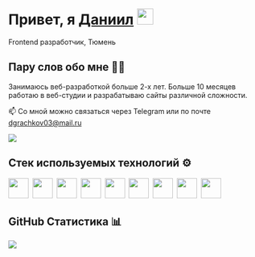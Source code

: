 <h1>Привет, я <a href="https://usweeboy.github.io/portfolio-web-developer/" target="_blank">Даниил</a> 
    <img 
      src="https://github.com/blackcater/blackcater/raw/main/images/Hi.gif"                     height="32"
    />
</h1>

Frontend разработчик, Тюмень

## Пару слов обо мне 👨‍💻
Занимаюсь веб-разработкой больше 2-х лет. Больше 10 месяцев работаю в веб-студии и разрабатываю сайты различной сложности.

📫 Со мной можно связаться через Telegram или по почте dgrachkov03@mail.ru

<a href="https://t.me/usweeboy" target="_blank">
  <img src="https://ziadoua.github.io/m3-Markdown-Badges/badges/Telegram/telegram1.svg">
</a>

## Стек используемых технологий ⚙️
<img src="https://cdn.jsdelivr.net/gh/devicons/devicon@latest/icons/javascript/javascript-original.svg" width="40" height="40"/>&nbsp;
<img src="https://cdn.jsdelivr.net/gh/devicons/devicon@latest/icons/react/react-original.svg" width="40" height="40"/>&nbsp;
<img src="https://cdn.jsdelivr.net/gh/devicons/devicon@latest/icons/nextjs/nextjs-original.svg" width="40" height="40"/>&nbsp;
<img src="https://cdn.jsdelivr.net/gh/devicons/devicon@latest/icons/typescript/typescript-original.svg" width="40" height="40"/>&nbsp;
<img src="https://cdn.jsdelivr.net/gh/devicons/devicon@latest/icons/git/git-original.svg" width="40" height="40"/>&nbsp;
<img src="https://cdn.jsdelivr.net/gh/devicons/devicon@latest/icons/html5/html5-original.svg" width="40" height="40"/>&nbsp;
<img src="https://cdn.jsdelivr.net/gh/devicons/devicon@latest/icons/css3/css3-original.svg" width="40" height="40"/>&nbsp;
<img src="https://cdn.jsdelivr.net/gh/devicons/devicon@latest/icons/sass/sass-original.svg" width="40" height="40"/>&nbsp;
<img src="https://cdn.jsdelivr.net/gh/devicons/devicon@latest/icons/tailwindcss/tailwindcss-original.svg" width="40" height="40"/>&nbsp;

## GitHub Статистика 📊
![](http://github-profile-summary-cards.vercel.app/api/cards/profile-details?username=usweeboy&theme=algolia)
